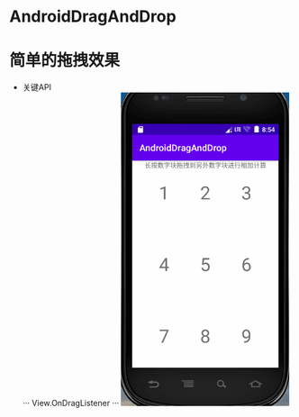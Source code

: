# AndroidDragAndDrop
# 简单的拖拽效果  
  * 关键API  
  ···
  View.OnDragListener
  ···
![拖拽效果展示](./dragListener.gif "drag_and_drop长按拖拽效果")
